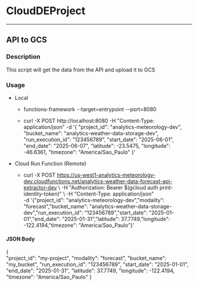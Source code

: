 # CloudDEProject

---

## API to GCS
### Description
This script will get the data from the API and upload it to GCS

### Usage
- Local
    - functions-framework --target=entrypoint --port=8080

    - curl -X POST http://localhost:8080     -H "Content-Type: application/json"     -d '{     "project_id": "analytics-meteorology-dev",     "bucket_name": "analytics-weather-data-storage-dev",     "run_execution_id": "123456789",     "start_date": "2025-06-01",     "end_date": "2025-06-07",     "latitude": -23.5475,     "longitude": -46.6361,     "timezone": "America/Sao_Paulo" }'

- Cloud Run Function (Remote)
    - curl -X POST https://us-west1-analytics-meteorology-dev.cloudfunctions.net/analytics-weather-data-forecast-api-extractor-dev \ 
    -H "Authorization: Bearer $(gcloud auth print-identity-token)" \ 
    -H "Content-Type: application/json" \
    -d '{"project_id": "analytics-meteorology-dev","modality": "forecast","bucket_name": "analytics-weather-data-storage-dev","run_execution_id": "123456789","start_date": "2025-01-01","end_date": "2025-01-31","latitude": 37.7749,"longitude": -122.4194,"timezone": "America/Sao_Paulo"}'

#### JSON Body
{   
    "project_id": "my-project",
    "modality": "forecast",
    "bucket_name": "my_bucket",
    "run_execution_id": "123456789",
    "start_date": "2025-01-01",
    "end_date": "2025-01-31",
    "latitude": 37.7749,
    "longitude": -122.4194,
    "timezone": "America/Sao_Paulo"
}